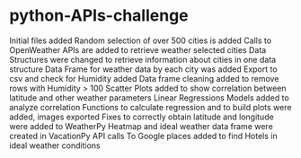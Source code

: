 # python-APIs-challenge
Initial files added
Random selection of over 500 cities is added
Calls to OpenWeather APIs are added to retrieve weather selected cities
Data Structures were changed to retrieve information about cities in one data structure
Data Frame for weather data by each city was added
Export to csv and check for Humidity added
Data frame cleaning added to remove rows with Humidity > 100
Scatter Plots added to show correlation between latitude and other weather parameters
Linear Regressions Models added to analyze correlation
Functions to calculate regression and to build plots were added, images exported
Fixes to correctly obtain latitude and longitude were added to WeatherPy
Heatmap and ideal weather data frame were created in VacationPy
API calls To Google places added to find Hotels in ideal weather conditions